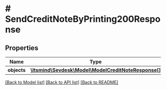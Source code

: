 # # SendCreditNoteByPrinting200Response

## Properties

Name | Type | Description | Notes
------------ | ------------- | ------------- | -------------
**objects** | [**\Itsmind\Sevdesk\Model\ModelCreditNoteResponse[]**](ModelCreditNoteResponse.md) |  | [optional]

[[Back to Model list]](../../README.md#models) [[Back to API list]](../../README.md#endpoints) [[Back to README]](../../README.md)
